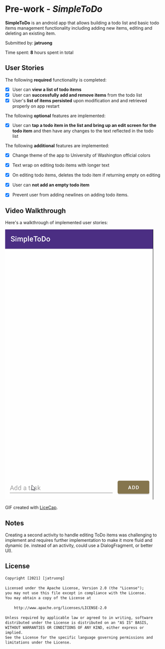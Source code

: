 # Pre-work - *SimpleToDo*

**SimpleToDo** is an android app that allows building a todo list and basic todo items management functionality including adding new items, editing and deleting an existing item.

Submitted by: **jatruong**

Time spent: **8** hours spent in total

## User Stories

The following **required** functionality is completed:

* [x] User can **view a list of todo items**
* [x] User can **successfully add and remove items** from the todo list
* [x] User's **list of items persisted** upon modification and and retrieved properly on app restart

The following **optional** features are implemented:

* [x] User can **tap a todo item in the list and bring up an edit screen for the todo item** and then have any changes to the text reflected in the todo list

The following **additional** features are implemented:

* [x] Change theme of the app to University of Washington official colors
* [x] Text wrap on editing todo items with longer text
* [x] On editing todo items, deletes the todo item if returning empty on editing
* [x] User can **not add an empty todo item**
* [x] Prevent user from adding newlines on adding todo items.


## Video Walkthrough

Here's a walkthrough of implemented user stories:

<img src='https://github.com/Pyrotacticz/SimpleToDo/blob/master/SimpleToDoWalkThrough.gif' title='Video Walkthrough' width='' alt='Video Walkthrough' />

GIF created with [LiceCap](http://www.cockos.com/licecap/).

## Notes

Creating a second activity to handle editing ToDo items was challenging to implement and requires further implementation to make it more fluid and dynamic
(ie. instead of an activity, could use a DialogFragment, or better UI).

## License

    Copyright [2021] [jatruong]

    Licensed under the Apache License, Version 2.0 (the "License");
    you may not use this file except in compliance with the License.
    You may obtain a copy of the License at

        http://www.apache.org/licenses/LICENSE-2.0

    Unless required by applicable law or agreed to in writing, software
    distributed under the License is distributed on an "AS IS" BASIS,
    WITHOUT WARRANTIES OR CONDITIONS OF ANY KIND, either express or implied.
    See the License for the specific language governing permissions and
    limitations under the License.
